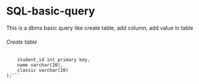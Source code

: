 # SQL-basic-query
This is a dbms basic query like create table, add column, add value in table

###### Create table
```create table student (
    student_id int primary key,
    name varchar(20),
    classic varchar(20)
);```
